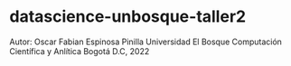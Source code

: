 # datascience-unbosque-taller2

Autor: Oscar Fabian Espinosa Pinilla
Universidad El Bosque
Computación Científica y Anlítica
Bogotá D.C, 2022
